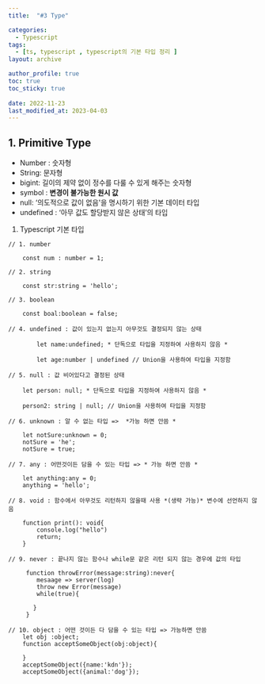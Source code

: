 ```yaml
---
title:  "#3 Type"

categories:
  - Typescript
tags:
  - [ts, typescript , typescript의 기본 타입 정리 ]
layout: archive

author_profile: true
toc: true
toc_sticky: true
 
date: 2022-11-23
last_modified_at: 2023-04-03
---
```

## 1. Primitive Type

- Number : 숫자형
- String: 문자형
- bigint: 길이의 제약 없이 정수를 다룰 수 있게 해주는 숫자형
- symbol : **변경이 불가능한 원시 값**
- null: ‘의도적으로 값이 없음'을 명시하기 위한 기본 데이터 타입
- undefined : ‘아무 값도 할당받지 않은 상태’의 타입
1. Typescript 기본 타입 

```tsx
// 1. number 

    const num : number = 1;

// 2. string 

    const str:string = 'hello';

// 3. boolean

    const boal:boolean = false;

// 4. undefined : 값이 있는지 없는지 아무것도 결정되지 않는 상태

		let name:undefined; * 단독으로 타입을 지정하여 사용하지 않음 *

		let age:number | undefined // Union을 사용하여 타입을 지정함

// 5. null : 값 비어있다고 결정된 상태 

    let person: null; * 단독으로 타입을 지정하여 사용하지 않음 *

    person2: string | null; // Union을 사용하여 타입을 지정함

// 6. unknown : 알 수 없는 타입 =>  *가능 하면 안씀 *

    let notSure:unknown = 0;
    notSure = 'he';
    notSure = true;

// 7. any : 어떤것이든 담을 수 있는 타입 => * 가능 하면 안씀 *

    let anything:any = 0;
    anything = 'hello';

// 8. void : 함수에서 아무것도 리턴하지 않을때 사용 *(생략 가능)* 변수에 선언하지 않음

    function print(): void{
        console.log("hello")
        return;
    }

// 9. never : 끝나지 않는 함수나 while문 같은 리턴 되지 않는 경우에 값의 타입

     function throwError(message:string):never{
        mesaage => server(log)
        throw new Error(message)
        while(true){

       }
     }

// 10. object : 어떤 것이든 다 담을 수 있는 타입 => 가능하면 안씀
    let obj :object;
    function acceptSomeObject(obj:object){

    }
    acceptSomeObject({name:'kdn'});
    acceptSomeObject({animal:'dog'});

```